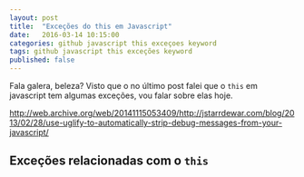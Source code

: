 ```yaml
---
layout: post
title:  "Exceções do this em Javascript"
date:   2016-03-14 10:15:00
categories: github javascript this exceçoes keyword
tags: github javascript this exceções keyword
published: false
---
```


Fala galera, beleza? Visto que o no último post falei que o `this` em javascript tem algumas exceções, vou falar sobre elas hoje.

http://web.archive.org/web/20141115053409/http://jstarrdewar.com/blog/2013/02/28/use-uglify-to-automatically-strip-debug-messages-from-your-javascript/
## Exceções relacionadas com o `this`
